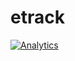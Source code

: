 # etrack
[![Analytics](https://ga-beacon.appspot.com/UA-71328957-1/chromeskel_a/readme?pixel)](https://github.com/igrigorik/ga-beacon)




